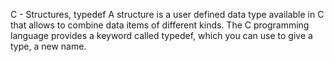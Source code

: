 C - Structures, typedef
A structure is a user defined data type available in C that allows to combine data items of different kinds.
The C programming language provides a keyword called typedef, which you can use to give a type, a new name.
